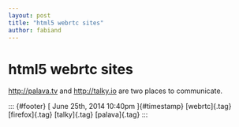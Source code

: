 ```yaml
---
layout: post
title: "html5 webrtc sites"
author: fabiand
---
```



html5 webrtc sites
==================

<http://palava.tv> and <http://talky.io> are two places to communicate.

::: {#footer}
[ June 25th, 2014 10:40pm ]{#timestamp} [webrtc]{.tag} [firefox]{.tag}
[talky]{.tag} [palava]{.tag}
:::

